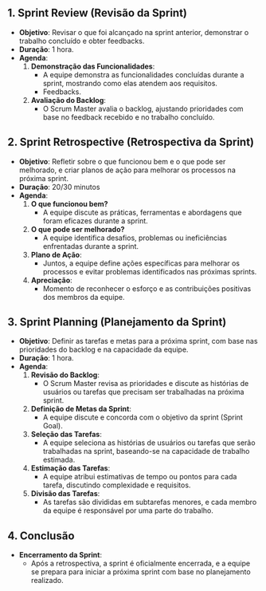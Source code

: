 ## 1. Sprint Review (Revisão da Sprint)
- **Objetivo**: Revisar o que foi alcançado na sprint anterior, demonstrar o trabalho concluído e obter feedbacks.
- **Duração**: 1 hora.
- **Agenda**:
    1. **Demonstração das Funcionalidades**:
        - A equipe demonstra as funcionalidades concluídas durante a sprint, mostrando como elas atendem aos requisitos.
        - Feedbacks.
    2. **Avaliação do Backlog**:
        - O Scrum Master avalia o backlog, ajustando prioridades com base no feedback recebido e no trabalho concluído. 


## 2. Sprint Retrospective (Retrospectiva da Sprint)
- **Objetivo**: Refletir sobre o que funcionou bem e o que pode ser melhorado, e criar planos de ação para melhorar os processos na próxima sprint.
- **Duração**: 20/30 minutos
- **Agenda**:
    1. **O que funcionou bem?**
        - A equipe discute as práticas, ferramentas e abordagens que foram eficazes durante a sprint.
    2. **O que pode ser melhorado?**
        - A equipe identifica desafios, problemas ou ineficiências enfrentadas durante a sprint.
    3. **Plano de Ação**:
        - Juntos, a equipe define ações específicas para melhorar os processos e evitar problemas identificados nas próximas sprints.
    4. **Apreciação**:
        - Momento de reconhecer o esforço e as contribuições positivas dos membros da equipe.


## 3. Sprint Planning (Planejamento da Sprint)
- **Objetivo**: Definir as tarefas e metas para a próxima sprint, com base nas prioridades do backlog e na capacidade da equipe.
- **Duração**: 1 hora.
- **Agenda**:
    1. **Revisão do Backlog**:
        - O Scrum Master revisa as prioridades e discute as histórias de usuários ou tarefas que precisam ser trabalhadas na próxima sprint.
    2. **Definição de Metas da Sprint**:
        - A equipe discute e concorda com o objetivo da sprint (Sprint Goal).
    3. **Seleção das Tarefas**:
        - A equipe seleciona as histórias de usuários ou tarefas que serão trabalhadas na sprint, baseando-se na capacidade de trabalho estimada.
    4. **Estimação das Tarefas**:
        - A equipe atribui estimativas de tempo ou pontos para cada tarefa, discutindo complexidade e requisitos.
    5. **Divisão das Tarefas**:
        - As tarefas são divididas em subtarefas menores, e cada membro da equipe é responsável por uma parte do trabalho.

## 4. Conclusão
- **Encerramento da Sprint**:
  - Após a retrospectiva, a sprint é oficialmente encerrada, e a equipe se prepara para iniciar a próxima sprint com base no planejamento realizado.
  
